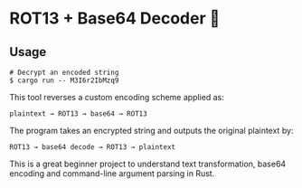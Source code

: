 # ROT13 + Base64 Decoder 🔐

## Usage

```shell
# Decrypt an encoded string
$ cargo run -- M3I6r2IbMzq9
```

This tool reverses a custom encoding scheme applied as:

```
plaintext → ROT13 → base64 → ROT13
```

The program takes an encrypted string and outputs the original plaintext by:
```
ROT13 → base64 decode → ROT13 → plaintext
```

This is a great beginner project to understand text transformation, base64 encoding and command-line argument parsing in Rust.